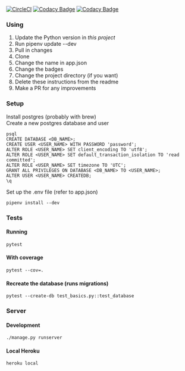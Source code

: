 [![CircleCI](https://circleci.com/gh/travisjungroth/django-base.svg?style=svg)](https://circleci.com/gh/travisjungroth/django-base)
[![Codacy Badge](https://api.codacy.com/project/badge/Grade/fb61ec135c25490ab0caa3c3b6fd25e0)](https://www.codacy.com/manual/travisjungroth/django-base?utm_source=github.com&amp;utm_medium=referral&amp;utm_content=travisjungroth/django-base&amp;utm_campaign=Badge_Grade)
[![Codacy Badge](https://api.codacy.com/project/badge/Coverage/fb61ec135c25490ab0caa3c3b6fd25e0)](https://www.codacy.com/manual/travisjungroth/django-base?utm_source=github.com&utm_medium=referral&utm_content=travisjungroth/django-base&utm_campaign=Badge_Coverage)
### Using
1.  Update the Python version in _this project_
2.  Run pipenv update --dev
3.  Pull in changes
4.  Clone
5.  Change the name in app.json
6.  Change the badges
7.  Change the project directory (if you want)
8.  Delete these instructions from the readme
9.  Make a PR for any improvements

### Setup
Install postgres (probably with brew)  
Create a new postgres database and user  

    psql
    CREATE DATABASE <DB_NAME>;
    CREATE USER <USER_NAME> WITH PASSWORD 'password';
    ALTER ROLE <USER_NAME> SET client_encoding TO 'utf8';
    ALTER ROLE <USER_NAME> SET default_transaction_isolation TO 'read committed';
    ALTER ROLE <USER_NAME> SET timezone TO 'UTC';
    GRANT ALL PRIVILEGES ON DATABASE <DB_NAME> TO <USER_NAME>;
    ALTER USER <USER_NAME> CREATEDB;
    \q
    
Set up the .env file (refer to app.json)  

    pipenv install --dev  

### Tests
#### Running    
    pytest
    
#### With coverage

    pytest --cov=.
    
#### Recreate the database (runs migrations)

    pytest --create-db test_basics.py::test_database

### Server
#### Development
    
    ./manage.py runserver
    
#### Local Heroku
    
    heroku local
